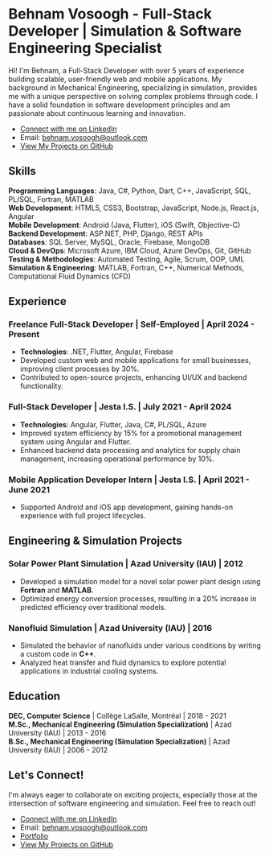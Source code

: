 # Behnam Vosoogh - Full-Stack Developer | Simulation & Software Engineering Specialist

Hi! I'm Behnam, a Full-Stack Developer with over 5 years of experience building scalable, user-friendly web and mobile applications. My background in Mechanical Engineering, specializing in simulation, provides me with a unique perspective on solving complex problems through code. I have a solid foundation in software development principles and am passionate about continuous learning and innovation.

* [Connect with me on LinkedIn](https://www.linkedin.com/in/behnam-vosoogh/)
* Email: behnam.vosoogh@outlook.com
* [View My Projects on GitHub](https://github.com/Behnam-Vosoogh?tab=repositories)

## Skills

**Programming Languages**: Java, C#, Python, Dart, C++, JavaScript, SQL, PL/SQL, Fortran, MATLAB  
**Web Development**: HTML5, CSS3, Bootstrap, JavaScript, Node.js, React.js, Angular  
**Mobile Development**: Android (Java, Flutter), iOS (Swift, Objective-C)  
**Backend Development**: ASP.NET, PHP, Django, REST APIs  
**Databases**: SQL Server, MySQL, Oracle, Firebase, MongoDB  
**Cloud & DevOps**: Microsoft Azure, IBM Cloud, Azure DevOps, Git, GitHub  
**Testing & Methodologies**: Automated Testing, Agile, Scrum, OOP, UML  
**Simulation & Engineering**: MATLAB, Fortran, C++, Numerical Methods, Computational Fluid Dynamics (CFD)

## Experience

### Freelance Full-Stack Developer | Self-Employed | April 2024 - Present
- **Technologies**: .NET, Flutter, Angular, Firebase
- Developed custom web and mobile applications for small businesses, improving client processes by 30%.
- Contributed to open-source projects, enhancing UI/UX and backend functionality.

### Full-Stack Developer | Jesta I.S. | July 2021 - April 2024
- **Technologies**: Angular, Flutter, Java, C#, PL/SQL, Azure
- Improved system efficiency by 15% for a promotional management system using Angular and Flutter.
- Enhanced backend data processing and analytics for supply chain management, increasing operational performance by 10%.

### Mobile Application Developer Intern | Jesta I.S. | April 2021 - June 2021
- Supported Android and iOS app development, gaining hands-on experience with full project lifecycles.

## Engineering & Simulation Projects

### Solar Power Plant Simulation | Azad University (IAU) | 2012
- Developed a simulation model for a novel solar power plant design using **Fortran** and **MATLAB**.
- Optimized energy conversion processes, resulting in a 20% increase in predicted efficiency over traditional models.

### Nanofluid Simulation | Azad University (IAU) | 2016
- Simulated the behavior of nanofluids under various conditions by writing a custom code in **C++**.
- Analyzed heat transfer and fluid dynamics to explore potential applications in industrial cooling systems.

## Education

**DEC, Computer Science** | Collège LaSalle, Montréal | 2018 - 2021  
**M.Sc., Mechanical Engineering (Simulation Specialization)** | Azad University (IAU) | 2013 - 2016  
**B.Sc., Mechanical Engineering (Simulation Specialization)** | Azad University (IAU) | 2006 - 2012

## Let's Connect!

I'm always eager to collaborate on exciting projects, especially those at the intersection of software engineering and simulation. Feel free to reach out!

* [Connect with me on LinkedIn](https://www.linkedin.com/in/behnam-vosoogh/)
* Email: behnam.vosoogh@outlook.com
* [Portfolio](https://github.com/Behnam-Vosoogh/Behnam-Vosoogh)
* [View My Projects on GitHub](https://github.com/Behnam-Vosoogh?tab=repositories)
